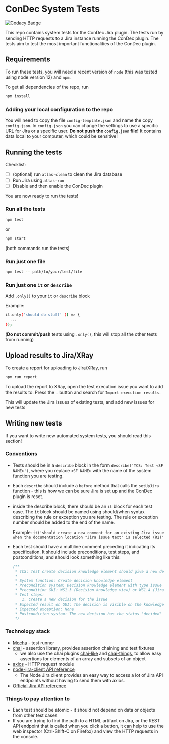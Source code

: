 # ConDec System Tests

[![Codacy Badge](https://api.codacy.com/project/badge/Grade/e2ed5ab4866a41e4b4a21e132e84152e)](https://app.codacy.com/gh/cures-hub/cures-condec-jira-system-tests?utm_source=github.com&utm_medium=referral&utm_content=cures-hub/cures-condec-jira-system-tests&utm_campaign=Badge_Grade_Settings)

This repo contains system tests for the ConDec Jira plugin. The tests run by sending HTTP requests to a Jira instance running the ConDec plugin. The tests aim to test the most important functionalities of the ConDec plugin.

## Requirements

To run these tests, you will need a recent version of `node` (this was tested using node version 12) and `npm`.

To get all dependencies of the repo, run

```bash
npm install
```

### Adding your local configuration to the repo

You will need to copy the file `config-template.json` and name the copy `config.json`. In `config.json` you can change the settings to use a specific URL for Jira or a specific user.
**Do not push the `config.json` file!** It contains data local to your computer, which could be sensitive!

## Running the tests

Checklist:

- [ ] (optional) run `atlas-clean` to clean the Jira database
- [ ] Run Jira using `atlas-run`
- [ ] Disable and then enable the ConDec plugin

You are now ready to run the tests!

### Run all the tests

```bash
npm test
```

or

```bash
npm start
```

(both commands run the tests)

### Run just one file

```bash
npm test -- path/to/your/test/file
```

### Run just one `it` or `describe`

Add `.only()` to your `it` or `describe` block

Example:

```bash
it.only('should do stuff' () => {
  ...
});
```

(**Do not commit/push** tests using `.only()`, this will stop all the other tests from running)

## Upload results to Jira/XRay

To create a report for uploading to Jira/XRay, run

```bash
npm run report
```

To upload the report to XRay, open the test execution issue you want to add the results to. Press the `.` button and search for `Import execution results`.

This will update the Jira issues of existing tests, and add new issues for new tests

## Writing new tests

If you want to write new automated system tests, you should read this section!

### Conventions

- Tests should be in a `describe` block in the form `describe('TCS: Test <SF NAME>')`, where you replace `<SF NAME>` with the name of the system function you are testing.
  
- Each `describe` should include a `before` method that calls the `setUpJira` function - this is how we can be sure Jira is set up and the ConDec plugin is reset.
  
- inside the describe block, there should be an `it` block for each test case. The `it` block should be named using should/when syntax describing the rule or exception you are testing. The rule or exception number should be added to the end of the name.

  Example:
  `it('should create a new comment for an existing Jira issue when the documentation location "Jira issue text" is selected (R2)'`

- Each test should have a multiline comment preceding it indicating its specification. It should include preconditions, test steps, and postconditions, and should look something like this:

  ```javascript
  /**
   * TCS: Test create decision knowledge element should give a new decision the status "decided" (R4)
   *
   * System function: Create decision knowledge element
   * Precondition system: Decision knowledge element with type issue exists
   * Precondition GUI: WS1.3 (Decision knowledge view) or WS1.4 (Jira issue view)
   * Test steps:
      1. Create a new decision for the issue
   * Expected result on GUI: The decision is visible on the knowledge graph. A success message is shown.
   * Expected exception: None
   * Postcondition system: The new decision has the status 'decided'
   */
  ```
### Technology stack

- [Mocha](https://mochajs.org/) - test runner
- [chai](https://www.chaijs.com/) - assertion library, provides assertion chaining and test fixtures
  - we also use the chai plugins [chai-like](https://www.chaijs.com/plugins/chai-like/) and [chai-things](https://www.chaijs.com/plugins/chai-things/), to allow easy assertions for elements of an array and subsets of an object
- [axios](https://github.com/axios/axios#axios) - HTTP request module
- [node-jira-client API reference](https://jira-node.github.io/class/src/jira.js~JiraApi.html#instance-method-doRequest)
  - The Node Jira client provides an easy way to access a lot of Jira API endpoints without having to send them with axios.
- [Official Jira API reference](https://docs.atlassian.com/software/jira/docs/api/REST/latest/)

### Things to pay attention to

- Each test should be atomic - it should not depend on data or objects from other test cases
- If you are trying to find the path to a HTML artifact on Jira, or the REST API endpoint that is called when you click a button, it can help to use the web inspector (Ctrl-Shift-C on Firefox) and view the HTTP requests in the console.
